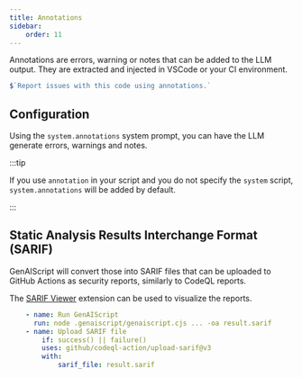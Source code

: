 ```yaml
---
title: Annotations
sidebar:
    order: 11
---
```


Annotations are errors, warning or notes that can be added to the LLM output. They are extracted and injected in VSCode or your CI environment.


```js "annotations"
$`Report issues with this code using annotations.`
```

## Configuration

Using the `system.annotations` system prompt, you can have the LLM generate errors, warnings and notes.

:::tip

If you use `annotation` in your script and you do not specify the `system` script, `system.annotations` will be added by default.

:::

## Static Analysis Results Interchange Format (SARIF)

GenAIScript will convert those into SARIF files that can be uploaded to GitHub Actions as security reports, similarly to CodeQL reports.

The [SARIF Viewer](https://marketplace.visualstudio.com/items?itemName=MS-SarifVSCode.sarif-viewer)
extension can be used to visualize the reports.

```yaml title="GitHub Action"
    - name: Run GenAIScript
      run: node .genaiscript/genaiscript.cjs ... -oa result.sarif
    - name: Upload SARIF file
        if: success() || failure()
        uses: github/codeql-action/upload-sarif@v3
        with:
            sarif_file: result.sarif
```
